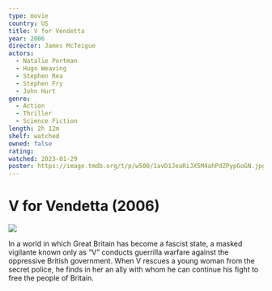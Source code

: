 ```yaml
---
type: movie
country: US
title: V for Vendetta
year: 2006
director: James McTeigue
actors:
  - Natalie Portman
  - Hugo Weaving
  - Stephen Rea
  - Stephen Fry
  - John Hurt
genre:
  - Action
  - Thriller
  - Science Fiction
length: 2h 12m
shelf: watched
owned: false
rating:
watched: 2023-01-29
poster: https://image.tmdb.org/t/p/w500/1avD1JeaRiJX5M4ahPdZPypGoGN.jpg
---
```


# V for Vendetta (2006)

![](https://image.tmdb.org/t/p/w500/1avD1JeaRiJX5M4ahPdZPypGoGN.jpg)

In a world in which Great Britain has become a fascist state, a masked vigilante known only as “V” conducts guerrilla warfare against the oppressive British government. When V rescues a young woman from the secret police, he finds in her an ally with whom he can continue his fight to free the people of Britain.